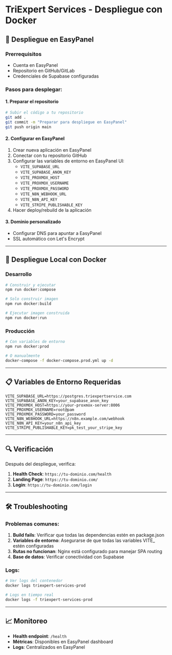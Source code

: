 # TriExpert Services - Despliegue con Docker

## 🚀 Despliegue en EasyPanel

### Prerrequisitos
- Cuenta en EasyPanel
- Repositorio en GitHub/GitLab
- Credenciales de Supabase configuradas

### Pasos para desplegar:

#### 1. Preparar el repositorio
```bash
# Subir el código a tu repositorio
git add .
git commit -m "Preparar para despliegue en EasyPanel"
git push origin main
```

#### 2. Configurar en EasyPanel
1. Crear nueva aplicación en EasyPanel
2. Conectar con tu repositorio GitHub
3. Configurar las variables de entorno en EasyPanel UI:
   - `VITE_SUPABASE_URL`
   - `VITE_SUPABASE_ANON_KEY`
   - `VITE_PROXMOX_HOST`
   - `VITE_PROXMOX_USERNAME`
   - `VITE_PROXMOX_PASSWORD`
   - `VITE_N8N_WEBHOOK_URL`
   - `VITE_N8N_API_KEY`
   - `VITE_STRIPE_PUBLISHABLE_KEY`
4. Hacer deploy/rebuild de la aplicación

#### 3. Dominio personalizado
- Configurar DNS para apuntar a EasyPanel
- SSL automático con Let's Encrypt

---

## 🐳 Despliegue Local con Docker

### Desarrollo
```bash
# Construir y ejecutar
npm run docker:compose

# Solo construir imagen
npm run docker:build

# Ejecutar imagen construida
npm run docker:run
```

### Producción
```bash
# Con variables de entorno
npm run docker:prod

# O manualmente
docker-compose -f docker-compose.prod.yml up -d
```

---

## 📋 Variables de Entorno Requeridas

```env
VITE_SUPABASE_URL=https://postgres.triexpertservice.com
VITE_SUPABASE_ANON_KEY=your_supabase_anon_key
VITE_PROXMOX_HOST=https://your-proxmox-server:8006
VITE_PROXMOX_USERNAME=root@pam
VITE_PROXMOX_PASSWORD=your_password
VITE_N8N_WEBHOOK_URL=https://n8n.example.com/webhook
VITE_N8N_API_KEY=your_n8n_api_key
VITE_STRIPE_PUBLISHABLE_KEY=pk_test_your_stripe_key
```

---

## 🔍 Verificación

Después del despliegue, verifica:

1. **Health Check**: `https://tu-dominio.com/health`
2. **Landing Page**: `https://tu-dominio.com/`
3. **Login**: `https://tu-dominio.com/login`

---

## 🛠️ Troubleshooting

### Problemas comunes:

1. **Build fails**: Verificar que todas las dependencias estén en package.json
2. **Variables de entorno**: Asegurarse de que todas las variables VITE_ estén configuradas
3. **Rutas no funcionan**: Nginx está configurado para manejar SPA routing
4. **Base de datos**: Verificar conectividad con Supabase

### Logs:
```bash
# Ver logs del contenedor
docker logs triexpert-services-prod

# Logs en tiempo real
docker logs -f triexpert-services-prod
```

---

## 📈 Monitoreo

- **Health endpoint**: `/health`
- **Métricas**: Disponibles en EasyPanel dashboard
- **Logs**: Centralizados en EasyPanel